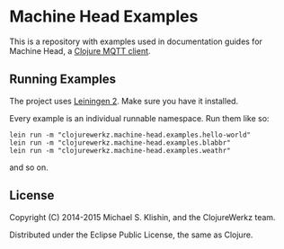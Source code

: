 # Machine Head Examples

This is a repository with examples used in documentation guides for Machine Head, a [Clojure MQTT client](http://clojuremqtt.info).

## Running Examples

The project uses [Leiningen 2](https://github.com/technomancy/leiningen/blob/master/doc/TUTORIAL.md). Make
sure you have it installed.

Every example is an individual runnable namespace. Run them like so:

    lein run -m "clojurewerkz.machine-head.examples.hello-world"
    lein run -m "clojurewerkz.machine-head.examples.blabbr"
    lein run -m "clojurewerkz.machine-head.examples.weathr"

and so on.


## License

Copyright (C) 2014-2015 Michael S. Klishin, and the ClojureWerkz team.

Distributed under the Eclipse Public License, the same as Clojure.
